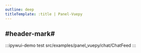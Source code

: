 ```yaml
---
outline: deep
titleTemplate: :title | Panel-Vuepy
---
```


## #header-mark#
:::ipywui-demo test
src/examples/panel_vuepy/chat/ChatFeed
::: 